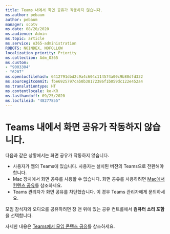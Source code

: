 ```yaml
---
title: Teams 내에서 화면 공유가 작동하지 않습니다.
ms.author: pebaum
author: pebaum
manager: scotv
ms.date: 08/20/2020
ms.audience: Admin
ms.topic: article
ms.service: o365-administration
ROBOTS: NOINDEX, NOFOLLOW
localization_priority: Priority
ms.collection: Adm_O365
ms.custom:
- "9003304"
- "6207"
ms.openlocfilehash: 6412791dbd2c9a4c604c114574a00c9b80dfd332
ms.sourcegitcommit: fbe6925797cab0b38172386f1b059dc122e452a4
ms.translationtype: HT
ms.contentlocale: ko-KR
ms.lasthandoff: 09/25/2020
ms.locfileid: "48277855"
---
```

# <a name="screen-sharing-not-working-in-teams"></a>Teams 내에서 화면 공유가 작동하지 않습니다.

다음과 같은 상황에서는 화면 공유가 작동하지 않습니다.

- 사용자가 웹의 Teams에 있습니다. 사용자는 설치된 버전의 Teams으로 전환해야 합니다.
- Mac 장치에서 화면 공유를 사용할 수 없습니다. 화면 공유를 사용하려면 [Mac에서 컨텐츠 공유](https://support.microsoft.com/office/fcc2bf59-aecd-4481-8f99-ce55dd836ce8#bkmk_sharecontentonmac)를 참조하세요.
- Teams 관리자가 화면 공유를 차단했습니다. 이 경우 Teams 관리자에게 문의하세요.  

모임 참석자와 오디오를 공유하려면 창 맨 위에 있는 공유 컨트롤에서 **컴퓨터 소리 포함**을 선택합니다.

자세한 내용은 [Teams에서 모임 콘텐츠 공유](https://support.microsoft.com/office/fcc2bf59-aecd-4481-8f99-ce55dd836ce8)를 참조하세요.
